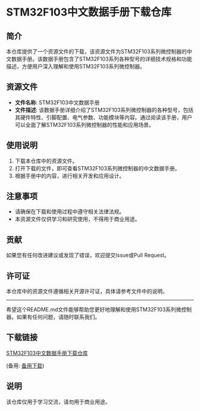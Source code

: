 # STM32F103中文数据手册下载仓库

## 简介
本仓库提供了一个资源文件的下载，该资源文件为STM32F103系列微控制器的中文数据手册。该数据手册包含了STM32F103系列各种型号的详细技术规格和功能描述，方便用户深入理解和使用STM32F103系列微控制器。

## 资源文件
- **文件名称**: STM32F103中文数据手册
- **文件描述**: 该数据手册详细介绍了STM32F103系列微控制器的各种型号，包括其硬件特性、引脚配置、电气参数、功能模块等内容。通过阅读该手册，用户可以全面了解STM32F103系列微控制器的性能和应用场景。

## 使用说明
1. 下载本仓库中的资源文件。
2. 打开下载的文件，即可查看STM32F103系列微控制器的中文数据手册。
3. 根据手册中的内容，进行相关开发和应用设计。

## 注意事项
- 请确保在下载和使用过程中遵守相关法律法规。
- 本资源文件仅供学习和研究使用，不得用于商业用途。

## 贡献
如果您有任何改进建议或发现了错误，欢迎提交Issue或Pull Request。

## 许可证
本仓库中的资源文件遵循相关开源许可证，具体请参考文件中的说明。

---
希望这个README.md文件能够帮助您更好地理解和使用STM32F103系列微控制器。如果有任何问题，请随时联系我们。

## 下载链接
[STM32F103中文数据手册下载仓库](https://pan.quark.cn/s/d8ad1885eb76) 

(备用: [备用下载](https://pan.baidu.com/s/1Fsc37Hu-ZSRew-vl1g_Uhw?pwd=1234))

## 说明

该仓库仅用于学习交流，请勿用于商业用途。
